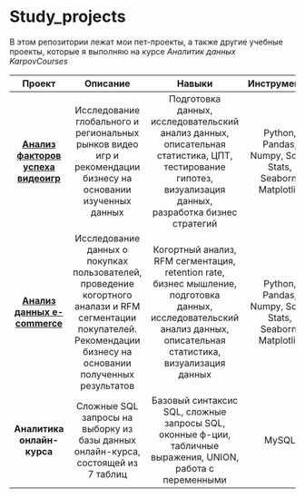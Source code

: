 # Study_projects
В этом репозитории лежат мои пет-проекты, а также другие учебные проекты, которые я выполняю на курсе *Аналитик данных KarpovCourses*

|      Проект        | Описание       | Навыки  | Инструменты |
|  :---:        |     :---:      |     :---:      | :---: |
| **[Анализ факторов успеха видеоигр](https://github.com/Khodzitcky-Vl/Data_analytics_projects/tree/khodzitcky/working_branch/Анализ%20факторов%20успеха%20видеоигр)** | Исследование глобального и региональных рынков видео игр и рекомендации бизнесу на основании изученных данных  | Подготовка данных, исследовательский анализ данных, описательная статистика, ЦПТ, тестирование гипотез, визуализация данных, разработка бизнес стратегий | Python, Pandas, Numpy, Scipy Stats, Seaborn, Matplotlib |
| **[Анализ данных e-commerce](https://github.com/Khodzitcky-Vl/Data_analytics_projects/tree/khodzitcky/working_branch/Анализ%20данных%20e-commerce)** | Исследование данных о покупках пользователей, проведение когортного аналази и RFM cегментации покупателей. Рекомендации бизнесу на основании полученных результатов | Когортный анализ, RFM сегментация, retention rate, бизнес мышление, подготовка данных, исследовательский анализ данных, описательная статистика, визуализация данных | Python, Pandas, Numpy, Scipy Stats, Seaborn, Matplotlib |
| **Аналитика онлайн-курса** | Cложные SQL запросы на выборку из базы данных онлайн-курса, состоящей из 7 таблиц | Базовый синтаксис SQL, сложные запросы SQL, оконные ф-ции, табличные выражения, UNION, работа с переменными | MySQL
